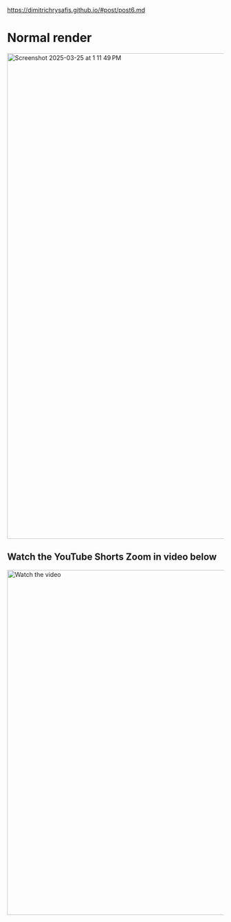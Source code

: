 https://dimitrichrysafis.github.io/#post/post6.md  

# Normal render
<img width="1126" alt="Screenshot 2025-03-25 at 1 11 49 PM" src="https://github.com/user-attachments/assets/343a288f-8b37-4733-b2e5-25f73856fb77" />


## Watch the YouTube Shorts Zoom in video below

[<img src="https://img.youtube.com/vi/MqJBRySBNvY/maxresdefault.jpg" alt="Watch the video" width="1000" height="800">](https://www.youtube.com/watch?v=MqJBRySBNvY)

